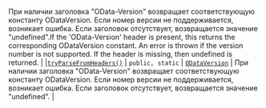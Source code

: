 <span data-ttu-id="e234c-p101">При наличии заголовка "OData-Version" возвращает соответствующую константу ODataVersion. Если номер версии не поддерживается, возникает ошибка. Если заголовок отсутствует, возвращается значение "undefined".</span><span class="sxs-lookup"><span data-stu-id="e234c-p101">If the 'OData-Version' header is present, this returns the corresponding ODataVersion constant. An error is thrown if the version number is not supported. If the header is missing, then undefined is returned.</span></span> |
|[`tryParseFromHeaders()`](tryparsefromheaders-odataversion.md)     | `public, static` | [`ODataVersion`](../sp-http/odataversion.md) | При наличии заголовка "OData-Version" возвращает соответствующую константу ODataVersion. Если номер версии не поддерживается, возникает ошибка. Если заголовок отсутствует, возвращается значение "undefined". |





